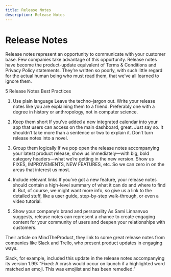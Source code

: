 ```yaml
---
title: Release Notes
description: Release Notes
---
```


# Release Notes

Release notes represent an opportunity to communicate with your customer base. Few companies take advantage of this opportunity. Release notes have become the product-update equivalent of Terms & Conditions and Privacy Policy statements. They’re written so poorly, with such little regard for the actual human being who must read them, that we’ve all learned to ignore them. 

5 Release Notes Best Practices
1. Use plain language
Leave the techno-jargon out. Write your release notes like you are explaining them to a friend. Preferably one with a degree in history or anthropology, not in computer science.

2. Keep them short
If you’ve added a new integrated calendar into your app that users can access on the main dashboard, great. Just say so. It shouldn’t take more than a sentence or two to explain it. Don’t turn release notes into a novel.

3. Group them logically
If we pop open the release notes accompanying your latest product release, show us immediately—with big, bold category headers—what we’re getting in the new version. Show us FIXES, IMPROVEMENTS, NEW FEATURES, etc. So we can zero in on the areas that interest us most.

4. Include relevant links
If you’ve got a new feature, your release notes should contain a high-level summary of what it can do and where to find it. But, of course, we might want more info, so give us a link to the detailed stuff, like a user guide, step-by-step walk-through, or even a video tutorial.

5. Show your company’s brand and personality
As Sami Linnanvuo suggests, release notes can represent a chance to create engaging content for your community of users and deepen your relationships with customers.

Their article on MindTheProduct, they link to some great release notes from companies like Slack and Trello, who present product updates in engaging ways.

Slack, for example, included this update in the release notes accompanying its version 1.99:
“Fixed: A crash would occur on launch if a highlighted word matched an emoji. This was emojiist and has been remedied.”




